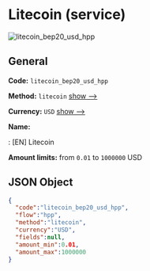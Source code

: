
# Litecoin (service) 
![litecoin_bep20_usd_hpp](https://static.openfintech.io/payment_methods/litecoin_bep20_usd_hpp/logo.svg?w=400&c=v0.59.26#w200)  

## General 
 
**Code:** `litecoin_bep20_usd_hpp` 
 
**Method:** `litecoin` 
 [show -->](/payment-methods/litecoin/) 
 
**Currency:** `USD` [show -->](/currencies/USD/) 
 
**Name:** 
 
:	[EN] Litecoin 
 
**Amount limits:** from `0.01` to `1000000` USD 

## JSON Object 

```json
{
  "code":"litecoin_bep20_usd_hpp",
  "flow":"hpp",
  "method":"litecoin",
  "currency":"USD",
  "fields":null,
  "amount_min":0.01,
  "amount_max":1000000
}
```  
